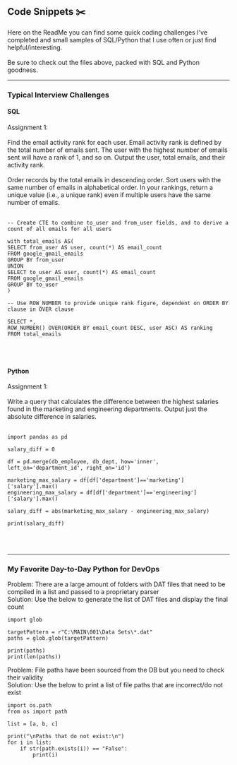 ## Code Snippets ✂️

Here on the ReadMe you can find some quick coding challenges I've completed and small samples of SQL/Python that I use often or just find helpful/interesting.<br><br>
Be sure to check out the files above, packed with SQL and Python goodness.<br>

---

### Typical Interview Challenges

#### SQL

Assignment 1:<br><br>
Find the email activity rank for each user. Email activity rank is defined by the total number of emails sent. The user with the highest number of emails sent will have a rank of 1, and so on. Output the user, total emails, and their activity rank. 
<br><br> Order records by the total emails in descending order. Sort users with the same number of emails in alphabetical order. In your rankings, return a unique value (i.e., a unique rank) even if multiple users have the same number of emails.
<br><br>
```
-- Create CTE to combine to_user and from_user fields, and to derive a count of all emails for all users

with total_emails AS(
SELECT from_user AS user, count(*) AS email_count
FROM google_gmail_emails
GROUP BY from_user
UNION
SELECT to_user AS user, count(*) AS email_count
FROM google_gmail_emails
GROUP BY to_user
)

-- Use ROW_NUMBER to provide unique rank figure, dependent on ORDER BY clause in OVER clause

SELECT *, 
ROW_NUMBER() OVER(ORDER BY email_count DESC, user ASC) AS ranking
FROM total_emails
```
<br><br>

#### Python

Assignment 1:<br><br>
Write a query that calculates the difference between the highest salaries found in the marketing and engineering departments. Output just the absolute difference in salaries.
<br><br>
```
import pandas as pd

salary_diff = 0

df = pd.merge(db_employee, db_dept, how='inner', left_on='department_id', right_on='id')

marketing_max_salary = df[df['department']=='marketing']['salary'].max()
engineering_max_salary = df[df['department']=='engineering']['salary'].max()

salary_diff = abs(marketing_max_salary - engineering_max_salary)

print(salary_diff)
```
<br><br>

---

### My Favorite Day-to-Day Python for DevOps

Problem: There are a large amount of folders with DAT files that need to be compiled in a list and passed to a proprietary parser
<br>
Solution: Use the below to generate the list of DAT files and display the final count
```
import glob

targetPattern = r"C:\MAIN\001\Data Sets\*.dat"
paths = glob.glob(targetPattern) 

print(paths)
print(len(paths))
```

Problem: File paths have been sourced from the DB but you need to check their validity
<br>
Solution: Use the below to print a list of file paths that are incorrect/do not exist
```
import os.path
from os import path

list = [a, b, c]

print("\nPaths that do not exist:\n")
for i in list:
    if str(path.exists(i)) == "False":
        print(i)
```




